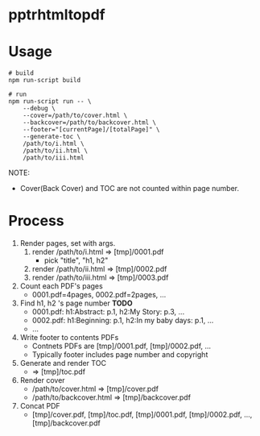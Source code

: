 # pptrhtmltopdf

# Usage

```
# build
npm run-script build
```

```
# run
npm run-script run -- \
    --debug \
    --cover=/path/to/cover.html \
    --backcover=/path/to/backcover.html \
    --footer="[currentPage]/[totalPage]" \
    --generate-toc \
    /path/to/i.html \
    /path/to/ii.html \
    /path/to/iii.html
```

NOTE:

- Cover(Back Cover) and TOC are not counted within page number.

# Process

1. Render pages, set with args.
    1. render /path/to/i.html => [tmp]/0001.pdf
        - pick "title", "h1, h2"
    2. render /path/to/ii.html => [tmp]/0002.pdf
    3. render /path/to/iii.html => [tmp]/0003.pdf
2. Count each PDF's pages
    - 0001.pdf=4pages, 0002.pdf=2pages, ...
3. Find h1, h2 's page number **TODO**
    - 0001.pdf: h1:Abstract: p.1, h2:My Story: p.3, ...
    - 0002.pdf: h1:Beginning: p.1, h2:In my baby days: p.1, ...
    - ...
4. Write footer to contents PDFs
    - Contnets PDFs are [tmp]/0001.pdf, [tmp]/0002.pdf, ...
    - Typically footer includes page number and copyright
5. Generate and render TOC
    - => [tmp]/toc.pdf
6. Render cover
    - /path/to/cover.html => [tmp]/cover.pdf
    - /path/to/backcover.html => [tmp]/backcover.pdf
7. Concat PDF
    - [tmp]/cover.pdf, [tmp]/toc.pdf, [tmp]/0001.pdf, [tmp]/0002.pdf, ..., [tmp]/backcover.pdf


